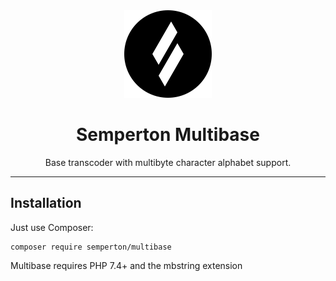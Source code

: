 <div align="center">
<a href="https://github.com/semperton">
<img width="140" src="https://raw.githubusercontent.com/semperton/.github/main/readme-logo.svg" alt="Semperton">
</a>
<h1>Semperton Multibase</h1>
<p>Base transcoder with multibyte character alphabet support.</p>
</div>

---

## Installation

Just use Composer:

```
composer require semperton/multibase
```
Multibase requires PHP 7.4+ and the mbstring extension
